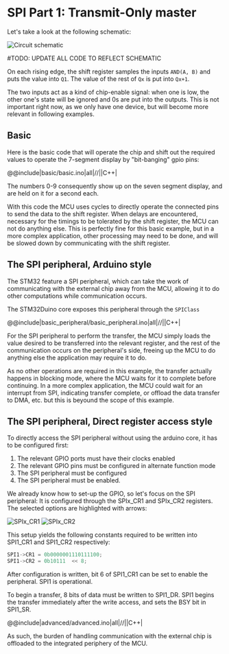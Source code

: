# SPI Part 1: Transmit-Only master

Let's take a look at the following schematic:

![Circuit schematic](schematic.png "Schematic")

#TODO: UPDATE ALL CODE TO REFLECT SCHEMATIC

On each rising edge, the shift register samples the inputs `AND(A, B)` and puts the value into `Q1`. The value of the rest of `Qx` is put into `Qx+1`.

The two inputs act as a kind of chip-enable signal: when one is low, the other one's state will be ignored and 0s are put into the outputs. This is not important right now, as we only have one device, but will become more relevant in following examples.

## Basic
Here is the basic code that will operate the chip and shift out the required values to operate the 7-segment display by "bit-banging" gpio pins:

@@include|basic/basic.ino|all|//||C++|

The numbers 0-9 consequently show up on the seven segment display, and are held on it for a second each.

With this code the MCU uses cycles to directly operate the connected pins to send the data to the shift register. When delays are encountered, necessary for the timings to be tolerated by the shift register, the MCU can not do anything else. This is perfectly fine for this basic example, but in a more complex application, other processing may need to be done, and will be slowed down by communicating with the shift register.

## The SPI peripheral, Arduino style
The STM32 feature a SPI peripheral, which can take the work of communicating with the external chip away from the MCU, allowing it to do other computations while communication occurs.

The STM32Duino core exposes this peripheral through the `SPIClass`

@@include|basic_peripheral/basic_peripheral.ino|all|//||C++|

For the SPI peripheral to perform the transfer, the MCU simply loads the value desired to be transferred into the relevant register, and the rest of the communication occurs on the peripheral's side, freeing up the MCU to do anything else the application may require it to do.

As no other operations are required in this example, the transfer actually happens in blocking mode, where the MCU waits for it to complete before continuing. In a more complex application, the MCU could wait for an interrupt from SPI, indicating transfer complete, or offload the data transfer to DMA, etc. but this is beyound the scope of this example.

## The SPI peripheral, Direct register access style

To directly access the SPI peripheral without using the arduino core, it has to be configured first:

1. The relevant GPIO ports must have their clocks enabled
2. The relevant GPIO pins must be configured in alternate function mode
3. The SPI peripheral must be configured
4. The SPI peripheral must be enabled.

We already know how to set-up the GPIO, so let's focus on the SPI peripheral:
It is configured through the SPIx_CR1 and SPIx_CR2 registers. The selected options are highlighted with arrows:

![SPIx_CR1](spicr1.png)
![SPIx_CR2](spicr2.png)

This setup yields the following constants required to be written into SPI1_CR1 and SPI1_CR2 respectively:
``` C++
SPI1->CR1 = 0b0000001110111100;
SPI1->CR2 = 0b10111  << 8;
```

After configuration is written, bit 6 of SPI1_CR1 can be set to enable the peripheral. SPI1 is operational.

To begin a transfer, 8 bits of data must be written to SPI1_DR. SPI1 begins the transfer immediately after the write access, and sets the BSY bit in SPI1_SR.

@@include|advanced/advanced.ino|all|//||C++|

As such, the burden of handling communication with the external chip is offloaded to the integrated periphery of the MCU.